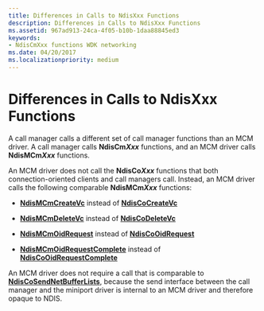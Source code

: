 ```yaml
---
title: Differences in Calls to NdisXxx Functions
description: Differences in Calls to NdisXxx Functions
ms.assetid: 967ad913-24ca-4f05-b10b-1daa88845ed3
keywords:
- NdisCmXxx functions WDK networking
ms.date: 04/20/2017
ms.localizationpriority: medium
---
```


# Differences in Calls to NdisXxx Functions





A call manager calls a different set of call manager functions than an MCM driver. A call manager calls **NdisCm*Xxx*** functions, and an MCM driver calls **NdisMCm*Xxx*** functions.

An MCM driver does not call the **NdisCo*Xxx*** functions that both connection-oriented clients and call managers call. Instead, an MCM driver calls the following comparable **NdisMCm*Xxx*** functions:

-   [**NdisMCmCreateVc**](https://msdn.microsoft.com/library/windows/hardware/ff562812) instead of [**NdisCoCreateVc**](https://msdn.microsoft.com/library/windows/hardware/ff561696)

-   [**NdisMCmDeleteVc**](https://msdn.microsoft.com/library/windows/hardware/ff562819) instead of [**NdisCoDeleteVc**](https://msdn.microsoft.com/library/windows/hardware/ff561698)

-   [**NdisMCmOidRequest**](https://msdn.microsoft.com/library/windows/hardware/ff563548) instead of [**NdisCoOidRequest**](https://msdn.microsoft.com/library/windows/hardware/ff561711)

-   [**NdisMCmOidRequestComplete**](https://msdn.microsoft.com/library/windows/hardware/ff563551) instead of [**NdisCoOidRequestComplete**](https://msdn.microsoft.com/library/windows/hardware/ff561716)

An MCM driver does not require a call that is comparable to [**NdisCoSendNetBufferLists**](https://msdn.microsoft.com/library/windows/hardware/ff561728), because the send interface between the call manager and the miniport driver is internal to an MCM driver and therefore opaque to NDIS.

 

 





